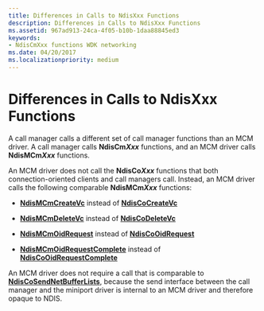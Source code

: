 ```yaml
---
title: Differences in Calls to NdisXxx Functions
description: Differences in Calls to NdisXxx Functions
ms.assetid: 967ad913-24ca-4f05-b10b-1daa88845ed3
keywords:
- NdisCmXxx functions WDK networking
ms.date: 04/20/2017
ms.localizationpriority: medium
---
```


# Differences in Calls to NdisXxx Functions





A call manager calls a different set of call manager functions than an MCM driver. A call manager calls **NdisCm*Xxx*** functions, and an MCM driver calls **NdisMCm*Xxx*** functions.

An MCM driver does not call the **NdisCo*Xxx*** functions that both connection-oriented clients and call managers call. Instead, an MCM driver calls the following comparable **NdisMCm*Xxx*** functions:

-   [**NdisMCmCreateVc**](https://msdn.microsoft.com/library/windows/hardware/ff562812) instead of [**NdisCoCreateVc**](https://msdn.microsoft.com/library/windows/hardware/ff561696)

-   [**NdisMCmDeleteVc**](https://msdn.microsoft.com/library/windows/hardware/ff562819) instead of [**NdisCoDeleteVc**](https://msdn.microsoft.com/library/windows/hardware/ff561698)

-   [**NdisMCmOidRequest**](https://msdn.microsoft.com/library/windows/hardware/ff563548) instead of [**NdisCoOidRequest**](https://msdn.microsoft.com/library/windows/hardware/ff561711)

-   [**NdisMCmOidRequestComplete**](https://msdn.microsoft.com/library/windows/hardware/ff563551) instead of [**NdisCoOidRequestComplete**](https://msdn.microsoft.com/library/windows/hardware/ff561716)

An MCM driver does not require a call that is comparable to [**NdisCoSendNetBufferLists**](https://msdn.microsoft.com/library/windows/hardware/ff561728), because the send interface between the call manager and the miniport driver is internal to an MCM driver and therefore opaque to NDIS.

 

 





